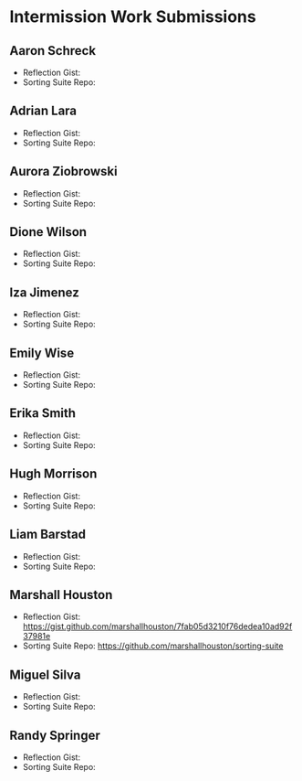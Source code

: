 # Intermission Work Submissions

## Aaron Schreck

* Reflection Gist:
* Sorting Suite Repo:

## Adrian Lara

* Reflection Gist:
* Sorting Suite Repo:

## Aurora Ziobrowski

* Reflection Gist:
* Sorting Suite Repo:

## Dione Wilson

* Reflection Gist:
* Sorting Suite Repo:

## Iza Jimenez

* Reflection Gist:
* Sorting Suite Repo:

## Emily Wise

* Reflection Gist:
* Sorting Suite Repo:

## Erika Smith

* Reflection Gist:
* Sorting Suite Repo:

## Hugh Morrison

* Reflection Gist:
* Sorting Suite Repo:

## Liam Barstad

* Reflection Gist:
* Sorting Suite Repo:

## Marshall Houston

* Reflection Gist: https://gist.github.com/marshallhouston/7fab05d3210f76dedea10ad92f37981e
* Sorting Suite Repo: https://github.com/marshallhouston/sorting-suite

## Miguel Silva

* Reflection Gist:
* Sorting Suite Repo:

## Randy Springer

* Reflection Gist:
* Sorting Suite Repo:
